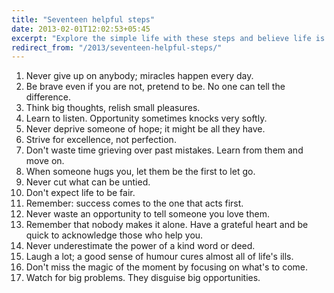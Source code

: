 ```yaml
---
title: "Seventeen helpful steps"
date: 2013-02-01T12:02:53+05:45
excerpt: "Explore the simple life with these steps and believe life is simple."
redirect_from: "/2013/seventeen-helpful-steps/"
---
```


1. Never give up on anybody; miracles happen every day.
2. Be brave even if you are not, pretend to be. No one can tell the difference.
3. Think big thoughts, relish small pleasures.
4. Learn to listen. Opportunity sometimes knocks very softly.
5. Never deprive someone of hope; it might be all they have.
6. Strive for excellence, not perfection.
7. Don't waste time grieving over past mistakes. Learn from them and move on.
8. When someone hugs you, let them be the first to let go.
9. Never cut what can be untied.
10. Don't expect life to be fair.
11. Remember: success comes to the one that acts first.
12. Never waste an opportunity to tell someone you love them.
13. Remember that nobody makes it alone. Have a grateful heart and be quick to acknowledge those who help you.
14. Never underestimate the power of a kind word or deed.
15. Laugh a lot; a good sense of humour cures almost all of life's ills.
16. Don't miss the magic of the moment by focusing on what's to come.
17. Watch for big problems. They disguise big opportunities.
